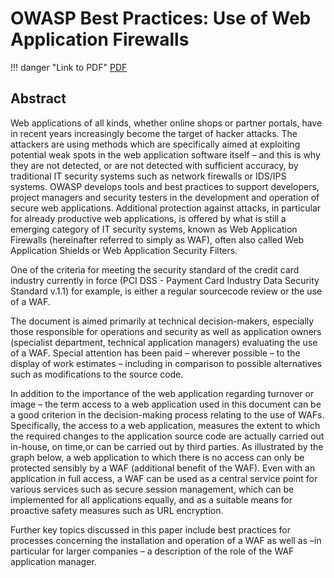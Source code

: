 # OWASP Best Practices: Use of Web Application Firewalls

!!! danger "Link to PDF"
    [PDF](../static/docs/owasp-best-practices-waf.pdf)

## Abstract

Web applications of all kinds, whether online shops or partner portals, have in recent years increasingly become the target of hacker attacks. The attackers are using methods which are specifically aimed at exploiting potential weak spots in the web application software itself – and this is why they are not detected, or are not detected with sufficient accuracy, by traditional IT security systems such as network firewalls or IDS/IPS systems. OWASP develops tools and best practices to support developers, project managers and security testers in the development and operation of secure web applications. Additional protection against attacks, in particular for already productive web applications, is offered by what is still a emerging category of IT security systems, known as Web Application Firewalls (hereinafter referred to simply as WAF), often also called Web Application Shields or Web Application Security Filters.

One of the criteria for meeting the security standard of the credit card industry currently in force (PCI DSS - Payment Card Industry Data Security Standard v.1.1) for example, is either a regular sourcecode review or the use of a WAF.

The document is aimed primarily at technical decision-makers, especially those responsible for operations and security as well as application owners (specialist department, technical application managers) evaluating the use of a WAF. Special attention has been paid – wherever possible – to the display of work estimates – including in comparison to possible alternatives such as modifications to the source code.

In addition to the importance of the web application regarding turnover or image – the term access to a web application used in this document can be a good criterion in the decision-making process relating to the use of WAFs. Specifically, the access to a web application, measures the extent to which the required changes to the application source code are actually carried out in-house, on time,or can be carried out by third parties. As illustrated by the graph below, a web application to which there is no access can only be protected sensibly by a WAF (additional benefit of the WAF). Even with an application in full access, a WAF can be used as a central service point for various services such as secure session management, which can be implemented for all applications equally, and as a suitable means for proactive safety measures such as URL encryption.

Further key topics discussed in this paper include best practices for processes concerning the installation and operation of a WAF as well as –in particular for larger companies – a description of the role of the WAF application manager.